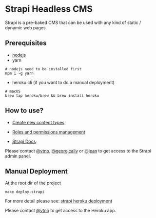 # Strapi Headless CMS
Strapi is a pre-baked CMS that can be used with any kind of static / dynamic web pages.

## Prerequisites

- [nodejs](https://nodejs.org/en/download/)
- yarn
```
# nodejs need to be installed first
npm i -g yarn
```
- heroku cli (if you want to do a manual deployment)
```
# macOS
brew tap heroku/brew && brew install heroku
```

## How to use?

- [Create new content types](https://strapi.io/documentation/user-docs/latest/content-types-builder/introduction-to-content-types-builder.html)

- [Roles and permissions management](https://strapi.io/documentation/user-docs/latest/users-roles-permissions/introduction-to-users-roles-permissions.html)

- [Strapi Docs](https://strapi.io/documentation/user-docs/latest/getting-started/introduction.html)

Please contact [@vtno](https://github.com/vtno), [@georgically](https://github.com/georgically) or [@jean](https://github.com/jean)  to get access to the Strapi admin panel.

## Manual Deployment
At the root dir of the project

```
make deploy-strapi
```

For more detail please see: [strapi heroku deployment](https://strapi.io/documentation/developer-docs/latest/setup-deployment-guides/deployment/hosting-guides/heroku.html)

Please contact [@vtno](https://github.com/vtno) to get access to the Heroku app.
